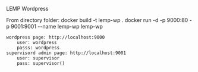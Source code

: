 LEMP Wordpress

From directory folder:
    docker build -t lemp-wp .
    docker run -d -p 9000:80 -p 9001:9001 --name lemp-wp lemp-wp

    wordpress page: http://localhost:9000
        user: wordpress
        passs: wordpress
    supervisord admin page: http://localhost:9001
        user: supervisor
        pass: supervisor()
